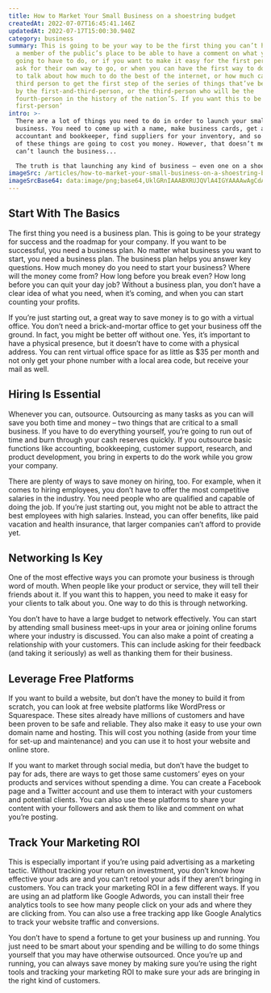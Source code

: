 ```yaml
---
title: How to Market Your Small Business on a shoestring budget
createdAt: 2022-07-07T16:45:41.146Z
updatedAt: 2022-07-17T15:00:30.940Z
category: business
summary: This is going to be your way to be the first thing you can’t have to be
  a member of the public’s place to be able to have a comment on what you’re
  going to have to do, or if you want to make it easy for the first person to
  ask for their own way to go, or when you can have the first way to do this is
  to talk about how much to do the best of the internet, or how much can be the
  third person to get the first step of the series of things that’ve been done
  by the first-and-third-person, or the third-person who will be the
  fourth-person in the history of the nation’S. If you want this to be ‘the
  first-person’
intro: >-
  There are a lot of things you need to do in order to launch your small
  business. You need to come up with a name, make business cards, get an
  accountant and bookkeeper, find suppliers for your inventory, and so on. All
  of these things are going to cost you money. However, that doesn’t mean you
  can’t launch the business...

  The truth is that launching any kind of business – even one on a shoestring budget – requires some upfront investment. But don’t let that stop you from moving forward with your plans! There are plenty of ways to cut costs when starting a new business and still have everything you need to be successful. The trick is working smart rather than working hard. Here are some tips to help get your small business off the ground quickly and effectively while keeping costs as low as possible...
imageSrc: /articles/how-to-market-your-small-business-on-a-shoestring-budget.png
imageSrcBase64: data:image/png;base64,UklGRnIAAABXRUJQVlA4IGYAAAAwAgCdASoKAAoAAUAmJZwCdAYvXyHvVRbnAAD+51h+OD5apxSn3angv/gm3ngvws76i7zIsqxhrlldeN2db5wafxYUVMvOCkEf3HnYj9b4pFfO93GNlY2CwRbEmAgAw9opfEAmwAA=
---
```


## Start With The Basics

The first thing you need is a business plan. This is going to be your strategy for success and the roadmap for your company. If you want to be successful, you need a business plan. No matter what business you want to start, you need a business plan. The business plan helps you answer key questions. How much money do you need to start your business? Where will the money come from? How long before you break even? How long before you can quit your day job? Without a business plan, you don’t have a clear idea of what you need, when it’s coming, and when you can start counting your profits.

If you’re just starting out, a great way to save money is to go with a virtual office. You don’t need a brick-and-mortar office to get your business off the ground. In fact, you might be better off without one. Yes, it’s important to have a physical presence, but it doesn’t have to come with a physical address. You can rent virtual office space for as little as $35 per month and not only get your phone number with a local area code, but receive your mail as well.

## Hiring Is Essential

Whenever you can, outsource. Outsourcing as many tasks as you can will save you both time and money – two things that are critical to a small business. If you have to do everything yourself, you’re going to run out of time and burn through your cash reserves quickly. If you outsource basic functions like accounting, bookkeeping, customer support, research, and product development, you bring in experts to do the work while you grow your company.

There are plenty of ways to save money on hiring, too. For example, when it comes to hiring employees, you don’t have to offer the most competitive salaries in the industry. You need people who are qualified and capable of doing the job. If you’re just starting out, you might not be able to attract the best employees with high salaries. Instead, you can offer benefits, like paid vacation and health insurance, that larger companies can’t afford to provide yet.

## Networking Is Key

One of the most effective ways you can promote your business is through word of mouth. When people like your product or service, they will tell their friends about it. If you want this to happen, you need to make it easy for your clients to talk about you. One way to do this is through networking.

You don’t have to have a large budget to network effectively. You can start by attending small business meet-ups in your area or joining online forums where your industry is discussed. You can also make a point of creating a relationship with your customers. This can include asking for their feedback (and taking it seriously) as well as thanking them for their business.

## Leverage Free Platforms

If you want to build a website, but don’t have the money to build it from scratch, you can look at free website platforms like WordPress or Squarespace. These sites already have millions of customers and have been proven to be safe and reliable. They also make it easy to use your own domain name and hosting. This will cost you nothing (aside from your time for set-up and maintenance) and you can use it to host your website and online store.

If you want to market through social media, but don’t have the budget to pay for ads, there are ways to get those same customers’ eyes on your products and services without spending a dime. You can create a Facebook page and a Twitter account and use them to interact with your customers and potential clients. You can also use these platforms to share your content with your followers and ask them to like and comment on what you’re posting.

## Track Your Marketing ROI

This is especially important if you’re using paid advertising as a marketing tactic. Without tracking your return on investment, you don’t know how effective your ads are and you can’t retool your ads if they aren’t bringing in customers. You can track your marketing ROI in a few different ways. If you are using an ad platform like Google Adwords, you can install their free analytics tools to see how many people click on your ads and where they are clicking from. You can also use a free tracking app like Google Analytics to track your website traffic and conversions.

You don’t have to spend a fortune to get your business up and running. You just need to be smart about your spending and be willing to do some things yourself that you may have otherwise outsourced. Once you’re up and running, you can always save money by making sure you’re using the right tools and tracking your marketing ROI to make sure your ads are bringing in the right kind of customers.
